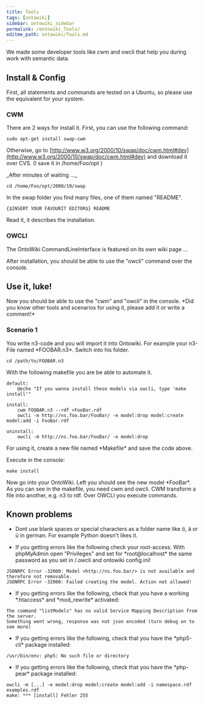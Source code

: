 ```yaml
---
title: Tools
tags: [ontowiki]
sidebar: ontowiki_sidebar
permalink: /ontowiki_Tools/
editme_path: ontowiki/Tools.md
---
```

We made some developer tools like cwm and owcli that help you during work with semantic data.

## Install & Config

First, all statements and commands are tested on a Ubuntu, so please use the equivalent for your system.

### CWM

There are 2 ways for install it. First, you can use the following command:

```
sudo apt-get install swap-cwm
```

Otherwise, go to [http://www.w3.org/2000/10/swap/doc/cwm.html#dev](http://www.w3.org/2000/10/swap/doc/cwm.html#dev) and download it over CVS. (I save it in /home/Foo/opt )

\_After minutes of waiting ...\_

```
cd /home/Foo/opt/2000/10/swap
```

In the swap folder you find many files, one of them named "README".

```
{$INSERT YOUR FAVOURIT EDITOR$} README
```

Read it, it describes the installation.

### OWCLI

The OntoWiki CommandLineInterface is featured on its own wiki page ...

After installation, you should be able to use the "owcli" command over the console.

## Use it, luke!

Now you should be able to use the "cwm" and "owcli" in the console. \*Did you know other tools and scenarios for using it, please add it or write a comment!\*

### Scenario 1

You write n3-code and you will import it into Ontowiki. For example your n3-File named \*FOOBAR.n3\*. Switch into his folder.

```
cd /path/to/FOOBAR.n3
```

With the following makefile you are be able to automate it.

```
default:
	@echo "If you wanna install these models via owcli, type 'make install'"

install:
	cwm FOOBAR.n3 --rdf >FooBar.rdf
	owcli -m http://ns.foo.bar/FooBar/ -e model:drop model:create model:add -i FooBar.rdf

uninstall:
	owcli -m http://ns.foo.bar/FooBar/ -e model:drop
```

For using it, create a new file named \*Makefile\* and save the code above.

Execute in the console:

```
make install
```

Now go into your OntoWiki. Left you should see the new model \*FooBar\*. As you can see in the makefile, you need cwm and owcli. CWM transform a file into another, e.g. n3 to rdf. Over OWCLI you execute commands.

## Known problems

- Dont use blank spaces or special characters as a folder name like ö, ä or ü in german. For example Python doesn't likes it.

- If you getting errors like the following check your root-access. With phpMyAdmin open "Privileges" and set for \*root@localhost\* the same password as you set in /.owcli and ontowiki config.ini!
```
JSONRPC Error -32000: Model <http://ns.foo.bar/> is not available and therefore not removable.
JSONRPC Error -32000: Failed creating the model. Action not allowed!
```

- If you getting errors like the following, check that you have a working \*.htaccess\* and \*mod\_rewrite\* activated:
```
The command "listModels" has no valid Service Mapping Description from the server.
Something went wrong, response was not json encoded (turn debug on to see more)
```

- If you getting errors like the following, check that you have the \*php5-cli\* package installed:
```
/usr/bin/env: php5: No such file or directory
```

- If you getting errors like the following, check that you have the \*php-pear\* package installed:
```
owcli -m [...] -e model:drop model:create model:add -i namespace.rdf examples.rdf
make: *** [install] Fehler 255
```
